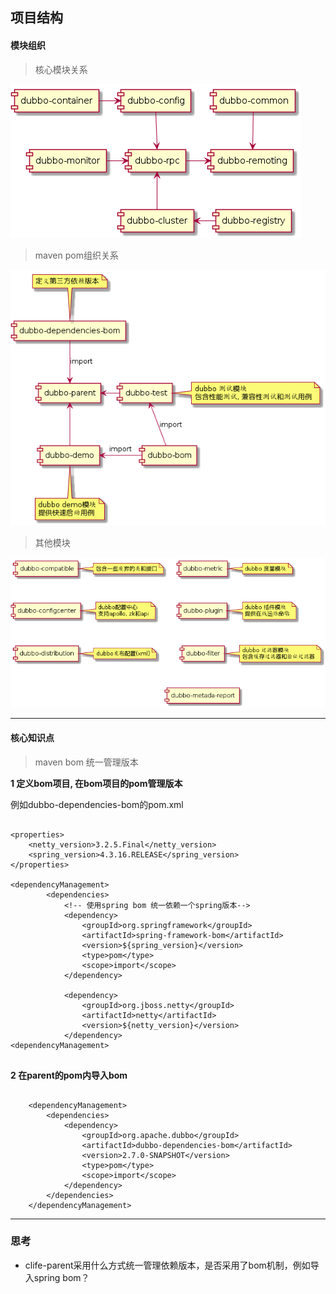 ## 项目结构

#### 模块组织

> 核心模块关系

![核心关系](https://raw.githubusercontent.com/LYDongD/graphic/master/markdown/dubbo_modul01.png)

> maven pom组织关系

![pom](https://raw.githubusercontent.com/LYDongD/graphic/master/markdown/dubbo_modul02.png)

> 其他模块

![其他](https://raw.githubusercontent.com/LYDongD/graphic/master/markdown/dubbo_modul03.png)

---

#### 核心知识点

> maven bom 统一管理版本

**1 定义bom项目, 在bom项目的pom管理版本**

例如dubbo-dependencies-bom的pom.xml

```

<properties>
	<netty_version>3.2.5.Final</netty_version>
	<spring_version>4.3.16.RELEASE</spring_version>
</properties>

<dependencyManagement>
        <dependencies>
            <!-- 使用spring bom 统一依赖一个spring版本-->
            <dependency>
                <groupId>org.springframework</groupId>
                <artifactId>spring-framework-bom</artifactId>
                <version>${spring_version}</version>
                <type>pom</type>
                <scope>import</scope>
            </dependency>
            
            <dependency>
                <groupId>org.jboss.netty</groupId>
                <artifactId>netty</artifactId>
                <version>${netty_version}</version>
            </dependency>
<dependencyManagement>


```

**2 在parent的pom内导入bom**

```

    <dependencyManagement>
        <dependencies>
            <dependency>
                <groupId>org.apache.dubbo</groupId>
                <artifactId>dubbo-dependencies-bom</artifactId>
                <version>2.7.0-SNAPSHOT</version>
                <type>pom</type>
                <scope>import</scope>
            </dependency>
        </dependencies>
    </dependencyManagement>

```

---

### 思考

* clife-parent采用什么方式统一管理依赖版本，是否采用了bom机制，例如导入spring bom？







